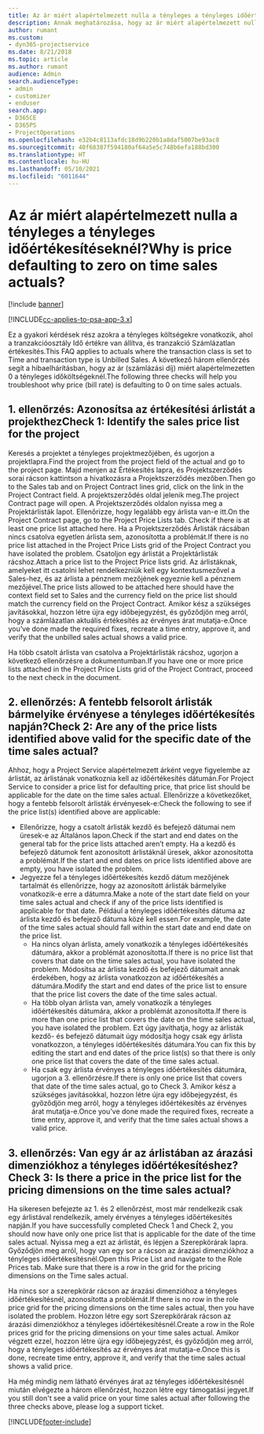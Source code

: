 ```yaml
---
title: Az ár miért alapértelmezett nulla a tényleges a tényleges időértékesítéseknél?
description: Annak meghatározása, hogy az ár miért alapértelmezett nulla a tényleges a tényleges időértékesítéseknél
author: rumant
ms.custom:
- dyn365-projectservice
ms.date: 8/21/2018
ms.topic: article
ms.author: rumant
audience: Admin
search.audienceType:
- admin
- customizer
- enduser
search.app:
- D365CE
- D365PS
- ProjectOperations
ms.openlocfilehash: e32b4c8113afdc18d9b220b1a8daf5007be93ac8
ms.sourcegitcommit: 40f68387f594180af64a5e5c748b6efa188bd300
ms.translationtype: HT
ms.contentlocale: hu-HU
ms.lasthandoff: 05/10/2021
ms.locfileid: "6011644"
---
```

# <a name="why-is-price-defaulting-to-zero-on-time-sales-actuals"></a><span data-ttu-id="70ce0-103">Az ár miért alapértelmezett nulla a tényleges a tényleges időértékesítéseknél?</span><span class="sxs-lookup"><span data-stu-id="70ce0-103">Why is price defaulting to zero on time sales actuals?</span></span>

[!include [banner](../includes/psa-now-project-operations.md)]

[!INCLUDE[cc-applies-to-psa-app-3.x](../includes/cc-applies-to-psa-app-3x.md)]

<span data-ttu-id="70ce0-104">Ez a gyakori kérdések rész azokra a tényleges költségekre vonatkozik, ahol a tranzakcióosztály Idő értékre van állítva, és tranzakció Számlázatlan értékesítés.</span><span class="sxs-lookup"><span data-stu-id="70ce0-104">This FAQ applies to actuals where the transaction class is set to Time and transaction type is Unbilled Sales.</span></span> <span data-ttu-id="70ce0-105">A következő három ellenőrzés segít a hibaelhárításban, hogy az ár (számlázási díj) miért alapértelmezetten 0 a tényleges időköltségeknél.</span><span class="sxs-lookup"><span data-stu-id="70ce0-105">The following three checks will help you troubleshoot why price (bill rate) is defaulting to 0 on time sales actuals.</span></span>

## <a name="check-1-identify-the-sales-price-list-for-the-project"></a><span data-ttu-id="70ce0-106">1. ellenőrzés: Azonosítsa az értékesítési árlistát a projekthez</span><span class="sxs-lookup"><span data-stu-id="70ce0-106">Check 1: Identify the sales price list for the project</span></span>

<span data-ttu-id="70ce0-107">Keresés a projektet a tényleges projektmezőjében, és ugorjon a projektlapra.</span><span class="sxs-lookup"><span data-stu-id="70ce0-107">Find the project from the project field of the actual and go to the project page.</span></span> <span data-ttu-id="70ce0-108">Majd menjen az Értékesítés lapra, és Projektszerződés sorai rácson kattintson a hivatkozásra a Projektszerződés mezőben.</span><span class="sxs-lookup"><span data-stu-id="70ce0-108">Then go to the Sales tab and on Project Contract lines grid, click on the link in the Project Contract field.</span></span> <span data-ttu-id="70ce0-109">A projektszerződés oldal jelenik meg.</span><span class="sxs-lookup"><span data-stu-id="70ce0-109">The project Contract page will open.</span></span> <span data-ttu-id="70ce0-110">A Projektszerződés oldalon nyissa meg a Projektárlisták lapot. Ellenőrizze, hogy legalább egy árlista van-e itt.</span><span class="sxs-lookup"><span data-stu-id="70ce0-110">On the Project Contract page, go to the Project Price Lists tab. Check if there is at least one price list attached here.</span></span> <span data-ttu-id="70ce0-111">Ha a Projektszerződés Árlisták rácsában nincs csatolva egyetlen árlista sem, azonosította a problémát.</span><span class="sxs-lookup"><span data-stu-id="70ce0-111">If there is no price list attached in the Project Price Lists grid of the Project Contract you have isolated the problem.</span></span> <span data-ttu-id="70ce0-112">Csatoljon egy árlistát a Projektárlisták rácshoz.</span><span class="sxs-lookup"><span data-stu-id="70ce0-112">Attach a price list to the Project Price lists grid.</span></span> <span data-ttu-id="70ce0-113">Az árlistáknak, amelyeket itt csatolni lehet rendelkezniük kell egy kontextusmezővel a Sales-hez, és az árlista a pénznem mezőjének egyeznie kell a pénznem mezőjével.</span><span class="sxs-lookup"><span data-stu-id="70ce0-113">The price lists allowed to be attached here should have the context field set to Sales and the currency field on the price list should match the currency field on the Project Contract.</span></span> <span data-ttu-id="70ce0-114">Amikor kész a szükséges javításokkal, hozzon létre újra egy időbejegyzést, és győződjön meg arról, hogy a számlázatlan aktuális értékesítés az érvényes árat mutatja-e.</span><span class="sxs-lookup"><span data-stu-id="70ce0-114">Once you’ve done made the required fixes, recreate a time entry, approve it, and verify that the unbilled sales actual shows a valid price.</span></span> 

<span data-ttu-id="70ce0-115">Ha több csatolt árlista van csatolva a Projektárlisták rácshoz, ugorjon a következő ellenőrzésre a dokumentumban.</span><span class="sxs-lookup"><span data-stu-id="70ce0-115">If you have one or more price lists attached in the Project Price Lists grid of the Project Contract, proceed to the next check in the document.</span></span>

## <a name="check-2-are-any-of-the-price-lists-identified-above-valid-for-the-specific-date-of-the-time-sales-actual"></a><span data-ttu-id="70ce0-116">2. ellenőrzés: A fentebb felsorolt árlisták bármelyike érvényese a tényleges időértékesítés napján?</span><span class="sxs-lookup"><span data-stu-id="70ce0-116">Check 2: Are any of the price lists identified above valid for the specific date of the time sales actual?</span></span>

<span data-ttu-id="70ce0-117">Ahhoz, hogy a Project Service alapértelmezett árként vegye figyelembe az árlistát, az árlistának vonatkoznia kell az időértékesítés dátumán.</span><span class="sxs-lookup"><span data-stu-id="70ce0-117">For Project Service to consider a price list for defaulting price, that price list should be applicable for the date on the time sales actual.</span></span> <span data-ttu-id="70ce0-118">Ellenőrizze a következőket, hogy a fentebb felsorolt árlisták érvényesek-e:</span><span class="sxs-lookup"><span data-stu-id="70ce0-118">Check the following to see if the price list(s) identified above are applicable:</span></span>
- <span data-ttu-id="70ce0-119">Ellenőrizze, hogy a csatolt árlisták kezdő és befejező dátumai nem üresek-e az Általános lapon.</span><span class="sxs-lookup"><span data-stu-id="70ce0-119">Check if the start and end dates on the general tab for the price lists attached aren’t empty.</span></span> <span data-ttu-id="70ce0-120">Ha a kezdő és befejező dátumok fent azonosított árlistáknál üresek, akkor azonosította a problémát.</span><span class="sxs-lookup"><span data-stu-id="70ce0-120">If the start and end dates on price lists identified above are empty, you have isolated the problem.</span></span> 
- <span data-ttu-id="70ce0-121">Jegyezze fel a tényleges időértékesítés kezdő dátum mezőjének tartalmát és ellenőrizze, hogy az azonosított árlisták bármelyike vonatkozik-e erre a dátumra.</span><span class="sxs-lookup"><span data-stu-id="70ce0-121">Make a note of the start date field on your time sales actual and check if any of the price lists identified is applicable for that date.</span></span> <span data-ttu-id="70ce0-122">Például a tényleges időértékesítés dátuma az árlista kezdő és befejező dátuma közé kell essen.</span><span class="sxs-lookup"><span data-stu-id="70ce0-122">For example, the date of the time sales actual should fall within the start date and end date on the price list.</span></span> 
    - <span data-ttu-id="70ce0-123">Ha nincs olyan árlista, amely vonatkozik a tényleges időértékesítés dátumára, akkor a problémát azonosította.</span><span class="sxs-lookup"><span data-stu-id="70ce0-123">If there is no price list that covers that date on the time sales actual, you have isolated the problem.</span></span> <span data-ttu-id="70ce0-124">Módosítsa az árlista kezdő és befejező dátumait annak érdekében, hogy az árlista vonatkozzon az időértékesítés a dátumára.</span><span class="sxs-lookup"><span data-stu-id="70ce0-124">Modify the start and end dates of the price list to ensure that the price list covers the date of the time sales actual.</span></span> 
    - <span data-ttu-id="70ce0-125">Ha több olyan árlista van, amely vonatkozik a tényleges időértékesítés dátumára, akkor a problémát azonosította.</span><span class="sxs-lookup"><span data-stu-id="70ce0-125">If there is more than one price list that covers the date on the time sales actual, you have isolated the problem.</span></span> <span data-ttu-id="70ce0-126">Ezt úgy javíthatja, hogy az árlisták kezdő- és befejező dátumait úgy módosítja hogy csak egy árlista vonatkozzon, a tényleges időértékesítés dátumára.</span><span class="sxs-lookup"><span data-stu-id="70ce0-126">You can fix this by editing the start and end dates of the price list(s) so that there is only one price list that covers the date of the time sales actual.</span></span> 
    - <span data-ttu-id="70ce0-127">Ha csak egy árlista érvényes a tényleges időértékesítés dátumára, ugorjon a 3. ellenőrzésre.</span><span class="sxs-lookup"><span data-stu-id="70ce0-127">If there is only one price list that covers that date of the time sales actual, go to Check 3.</span></span>
<span data-ttu-id="70ce0-128">Amikor kész a szükséges javításokkal, hozzon létre újra egy időbejegyzést, és győződjön meg arról, hogy a tényleges időértékesítés az érvényes árat mutatja-e.</span><span class="sxs-lookup"><span data-stu-id="70ce0-128">Once you’ve done made the required fixes, recreate a time entry, approve it, and verify that the time sales actual shows a valid price.</span></span>

## <a name="check-3-is-there-a-price-in-the-price-list-for-the-pricing-dimensions-on-the-time-sales-actual"></a><span data-ttu-id="70ce0-129">3. ellenőrzés: Van egy ár az árlistában az árazási dimenziókhoz a tényleges időértékesítéshez?</span><span class="sxs-lookup"><span data-stu-id="70ce0-129">Check 3: Is there a price in the price list for the pricing dimensions on the time sales actual?</span></span>

<span data-ttu-id="70ce0-130">Ha sikeresen befejezte az 1. és 2 ellenőrzést, most már rendelkezik csak egy árlistával rendelkezik, amely érvényes a tényleges időértékesítés napján.</span><span class="sxs-lookup"><span data-stu-id="70ce0-130">If you have successfully completed Check 1 and Check 2, you should now have only one price list that is applicable for the date of the time sales actual.</span></span> <span data-ttu-id="70ce0-131">Nyissa meg a ezt az árlistát, és lépjen a Szerepkörárak lapra. Győződjön meg arról, hogy van egy sor a rácson az árazási dimenziókhoz a tényleges időértékesítésnél.</span><span class="sxs-lookup"><span data-stu-id="70ce0-131">Open this Price List and navigate to the Role Prices tab. Make sure that there is a row in the grid for the pricing dimensions on the Time sales actual.</span></span>

<span data-ttu-id="70ce0-132">Ha nincs sor a szerepkörár rácson az árazási dimenzióhoz a tényleges időértékesítésnél, azonosította a problémát.</span><span class="sxs-lookup"><span data-stu-id="70ce0-132">If there is no row in the role price grid for the pricing dimensions on the time sales actual, then you have isolated the problem.</span></span> <span data-ttu-id="70ce0-133">Hozzon létre egy sort Szerepkörárak rácson az árazási dimenziókhoz a tényleges időértékesítésnél.</span><span class="sxs-lookup"><span data-stu-id="70ce0-133">Create a row in the Role prices grid for the pricing dimensions on your time sales actual.</span></span> <span data-ttu-id="70ce0-134">Amikor végzett ezzel, hozzon létre újra egy időbejegyzést, és győződjön meg arról, hogy a tényleges időértékesítés az érvényes árat mutatja-e.</span><span class="sxs-lookup"><span data-stu-id="70ce0-134">Once this is done, recreate time entry, approve it, and verify that the time sales actual shows a valid price.</span></span>

<span data-ttu-id="70ce0-135">Ha még mindig nem látható érvényes árat az tényleges időértékesítésnél miután elvégezte a három ellenőrzést, hozzon létre egy támogatási jegyet.</span><span class="sxs-lookup"><span data-stu-id="70ce0-135">If you still don't see a valid price on your time sales actual after following the three checks above, please log a support ticket.</span></span> 



[!INCLUDE[footer-include](../includes/footer-banner.md)]